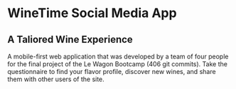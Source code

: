 
# WineTime Social Media App

## A Taliored Wine Experience

A mobile-first web application that was developed by a team of four people for the final project of the Le Wagon Bootcamp (406 git commits). Take the questionnaire to find your flavor profile, discover new wines, and share them with other users of the site.
